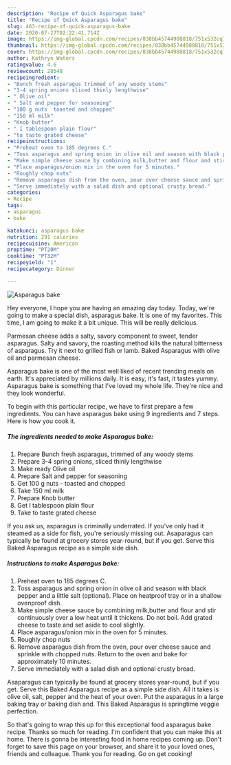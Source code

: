 ```yaml
---
description: "Recipe of Quick Asparagus bake"
title: "Recipe of Quick Asparagus bake"
slug: 463-recipe-of-quick-asparagus-bake
date: 2020-07-27T02:22:41.714Z
image: https://img-global.cpcdn.com/recipes/838bb45744988818/751x532cq70/asparagus-bake-recipe-main-photo.jpg
thumbnail: https://img-global.cpcdn.com/recipes/838bb45744988818/751x532cq70/asparagus-bake-recipe-main-photo.jpg
cover: https://img-global.cpcdn.com/recipes/838bb45744988818/751x532cq70/asparagus-bake-recipe-main-photo.jpg
author: Kathryn Waters
ratingvalue: 4.6
reviewcount: 28548
recipeingredient:
- "Bunch fresh asparagus trimmed of any woody stems"
- "3-4 spring onions sliced thinly lengthwise"
- " Olive oil"
- " Salt and pepper for seasoning"
- "100 g nuts  toasted and chopped"
- "150 ml milk"
- "Knob butter"
- " I tablespoon plain flour"
- "to taste grated cheese"
recipeinstructions:
- "Preheat oven to 185 degrees C."
- "Toss asparagus and spring onion in olive oil and season with black pepper and a little salt (optional). Place on heatproof tray or in a shallow ovenproof dish."
- "Make simple cheese sauce by combining milk,butter and flour and stir continuously over a low heat until it thickens. Do not boil. Add grated cheese to taste and set aside to cool slightly."
- "Place asparagus/onion mix in the oven for 5 minutes."
- "Roughly chop nuts"
- "Remove asparagus dish from the oven, pour over cheese sauce and sprinkle with chopped nuts. Return to the oven and bake for approximately 10 minutes."
- "Serve immediately with a salad dish and optional crusty bread."
categories:
- Recipe
tags:
- asparagus
- bake

katakunci: asparagus bake 
nutrition: 291 calories
recipecuisine: American
preptime: "PT20M"
cooktime: "PT32M"
recipeyield: "1"
recipecategory: Dinner

---
```



![Asparagus bake](https://img-global.cpcdn.com/recipes/838bb45744988818/751x532cq70/asparagus-bake-recipe-main-photo.jpg)

Hey everyone, I hope you are having an amazing day today. Today, we're going to make a special dish, asparagus bake. It is one of my favorites. This time, I am going to make it a bit unique. This will be really delicious.

Parmesan cheese adds a salty, savory component to sweet, tender asparagus. Salty and savory, the roasting method kills the natural bitterness of asparagus. Try it next to grilled fish or lamb. Baked Asparagus with olive oil and parmesan cheese.

Asparagus bake is one of the most well liked of recent trending meals on earth. It's appreciated by millions daily. It is easy, it's fast, it tastes yummy. Asparagus bake is something that I've loved my whole life. They're nice and they look wonderful.


To begin with this particular recipe, we have to first prepare a few ingredients. You can have asparagus bake using 9 ingredients and 7 steps. Here is how you cook it.

<!--inarticleads1-->

##### The ingredients needed to make Asparagus bake:

1. Prepare Bunch fresh asparagus, trimmed of any woody stems
1. Prepare 3-4 spring onions, sliced thinly lengthwise
1. Make ready  Olive oil
1. Prepare  Salt and pepper for seasoning
1. Get 100 g nuts - toasted and chopped
1. Take 150 ml milk
1. Prepare Knob butter
1. Get  I tablespoon plain flour
1. Take to taste grated cheese


If you ask us, asparagus is criminally underrated. If you&#39;ve only had it steamed as a side for fish, you&#39;re seriously missing out. Asaparagus can typically be found at grocery stores year-round, but if you get. Serve this Baked Asparagus recipe as a simple side dish. 

<!--inarticleads2-->

##### Instructions to make Asparagus bake:

1. Preheat oven to 185 degrees C.
1. Toss asparagus and spring onion in olive oil and season with black pepper and a little salt (optional). Place on heatproof tray or in a shallow ovenproof dish.
1. Make simple cheese sauce by combining milk,butter and flour and stir continuously over a low heat until it thickens. Do not boil. Add grated cheese to taste and set aside to cool slightly.
1. Place asparagus/onion mix in the oven for 5 minutes.
1. Roughly chop nuts
1. Remove asparagus dish from the oven, pour over cheese sauce and sprinkle with chopped nuts. Return to the oven and bake for approximately 10 minutes.
1. Serve immediately with a salad dish and optional crusty bread.


Asaparagus can typically be found at grocery stores year-round, but if you get. Serve this Baked Asparagus recipe as a simple side dish. All it takes is olive oil, salt, pepper and the heat of your oven. Put the asparagus in a large baking tray or baking dish and. This Baked Asparagus is springtime veggie perfection. 

So that's going to wrap this up for this exceptional food asparagus bake recipe. Thanks so much for reading. I'm confident that you can make this at home. There is gonna be interesting food in home recipes coming up. Don't forget to save this page on your browser, and share it to your loved ones, friends and colleague. Thank you for reading. Go on get cooking!
